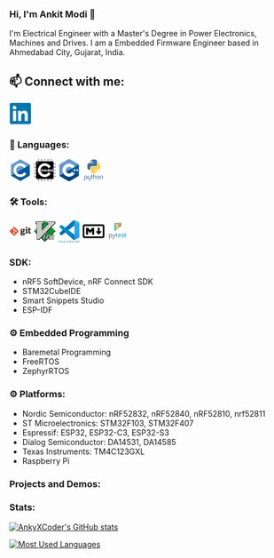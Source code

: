 ### Hi, I'm Ankit Modi :wave:

I'm Electrical Engineer with a Master's Degree in Power Electronics, Machines and Drives.
I am a Embedded Firmware Engineer based in Ahmedabad City, Gujarat, India.

## :mailbox: Connect with me:

<div id="badges">
  <a href="https://www.linkedin.com/in/ankitmodi912/">
    <img src="https://github.com/devicons/devicon/blob/master/icons/linkedin/linkedin-original.svg" title="LinkedIn" **alt="LinkedIn" width="40" height="40">
  </a>
</div>

### :pencil: Languages:

<div>
    <img src="https://github.com/devicons/devicon/blob/master/icons/c/c-original.svg" title="C" **alt="C" width="40" height="40"/>
    <img src="https://github.com/devicons/devicon/blob/master/icons/embeddedc/embeddedc-original-wordmark.svg" title="C" **alt="C" width="40" height="40"/>
    <img src="https://github.com/devicons/devicon/blob/master/icons/cplusplus/cplusplus-original.svg" title="C++" **alt="C++" width="40" height="40"/>
    <img src="https://github.com/devicons/devicon/blob/master/icons/python/python-original-wordmark.svg" title="Python" **alt="Python" width="40" height="40"/>
</dev>


### :hammer_and_wrench: Tools:

<div>
    <img src="https://github.com/devicons/devicon/blob/master/icons/git/git-original-wordmark.svg" title="Git" **alt="Git" width="40" height="40"/>
    <img src="https://github.com/devicons/devicon/blob/master/icons/vim/vim-original.svg" title="Vim" **alt="Vim" width="40" height="40"/>
    <img src="https://github.com/devicons/devicon/blob/master/icons/vscode/vscode-original-wordmark.svg" title="VS Code" **alt="VS Code" width="40" height="40"/>
    <img src="https://github.com/devicons/devicon/blob/master/icons/markdown/markdown-original.svg" title="Markdown" **alt="Markdown" width="40" height="40"/>
    <img src="https://github.com/devicons/devicon/blob/master/icons/pytest/pytest-original-wordmark.svg" title="pytest" **alt="pytest" width="40" height="40"/>
</dev>

### SDK:

- nRF5 SoftDevice, nRF Connect SDK
- STM32CubeIDE
- Smart Snippets Studio
- ESP-IDF

### :gear: Embedded Programming

- Baremetal Programming
- FreeRTOS
- ZephyrRTOS

### :gear: Platforms:

- Nordic Semiconductor: nRF52832, nRF52840, nRF52810, nrf52811
- ST Microelectronics: STM32F103, STM32F407
- Espressif: ESP32, ESP32-C3, ESP32-S3
- Dialog Semiconductor: DA14531, DA14585
- Texas Instruments: TM4C123GXL
- Raspberry Pi

### Projects and Demos:


### Stats:

[![AnkyXCoder's GitHub stats](https://github-readme-stats.vercel.app/api?username=AnkyXCoder&show_icons=true&theme=transparent&hide_border=true&count_private=true)](https://github.com/anuraghazra/github-readme-stats)

[![Most Used Languages](https://github-readme-stats.vercel.app/api/top-langs?username=AnkyXCoder&theme=transparent&hide_border=true&layout=compact)](https://github.com/anuraghazra/github-readme-stats)
